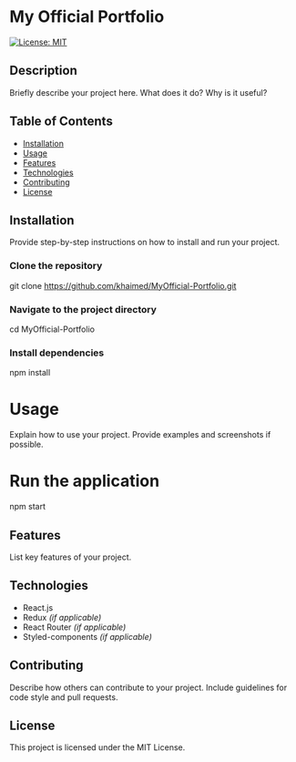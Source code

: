 # My Official Portfolio

[![License: MIT](https://img.shields.io/badge/License-MIT-yellow.svg)](https://opensource.org/licenses/MIT)

## Description

Briefly describe your project here. What does it do? Why is it useful?

## Table of Contents

- [Installation](#installation)
- [Usage](#usage)
- [Features](#features)
- [Technologies](#technologies)
- [Contributing](#contributing)
- [License](#license)

## Installation

Provide step-by-step instructions on how to install and run your project.

### Clone the repository
git clone https://github.com/khaimed/MyOfficial-Portfolio.git

### Navigate to the project directory
cd MyOfficial-Portfolio

### Install dependencies
npm install

# Usage

Explain how to use your project. Provide examples and screenshots if possible.

# Run the application
npm start

## Features

List key features of your project.

## Technologies

- React.js
- Redux *(if applicable)*
- React Router *(if applicable)*
- Styled-components *(if applicable)*

## Contributing
Describe how others can contribute to your project. Include guidelines for code style and pull requests.

## License
This project is licensed under the MIT License.